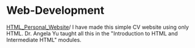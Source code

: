 # Web-Development
[HTML_Personal_Website](https://hansikasachdeva18.github.io/Web-Development/)/
I have made this simple CV website using only HTML. Dr. Angela Yu taught all this in the "Introduction to HTML and Intermediate HTML" modules.
